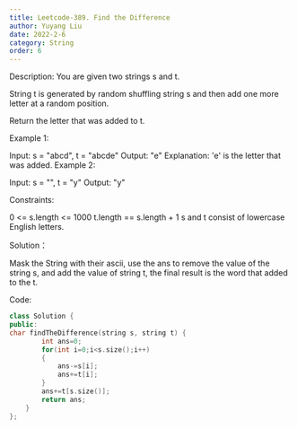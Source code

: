 ```yaml
---
title: Leetcode-389. Find the Difference
author: Yuyang Liu
date: 2022-2-6
category: String
order: 6
---
```

Description:
You are given two strings s and t.

String t is generated by random shuffling string s and then add one more letter at a random position.

Return the letter that was added to t.

 

Example 1:

Input: s = "abcd", t = "abcde"
Output: "e"
Explanation: 'e' is the letter that was added.
Example 2:

Input: s = "", t = "y"
Output: "y"
 

Constraints:

0 <= s.length <= 1000
t.length == s.length + 1
s and t consist of lowercase English letters.

Solution：

Mask the String with their ascii, use the ans to remove the value of the string s, and add the value of string t, the final result is the word that added to the t.


Code: 

``` c++
class Solution {
public:
char findTheDifference(string s, string t) {
        int ans=0;
        for(int i=0;i<s.size();i++)
        {
            ans-=s[i];
            ans+=t[i];
        }
        ans+=t[s.size()];  
        return ans;
    }
};

